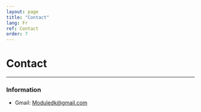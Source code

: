 ```yaml
---
layout: page
title: "Contact"
lang: Fr
ref: Contact
order: 7
---
```

# Contact
---

### Information
* Gmail: Moduledk@gmail.com